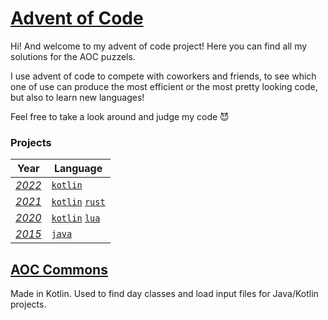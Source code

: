 # [Advent of Code](https://adventofcode.com/about)

Hi! And welcome to my advent of code project! Here you can find all my solutions for the AOC puzzels.

I use advent of code to compete with coworkers and friends, to see which one of use can produce the most efficient or
the most pretty looking code, but also to learn new languages!

Feel free to take a look around and judge my code :smiling_imp:

### Projects

| Year                                    | Language                                    |
|-----------------------------------------|---------------------------------------------|
| *[2022](https://adventofcode.com/2022)* | [`kotlin`](2022/kotlin)                     |
| *[2021](https://adventofcode.com/2021)* | [`kotlin`](2021/kotlin) [`rust`](2021/rust) |
| *[2020](https://adventofcode.com/2020)* | [`kotlin`](2020/kotlin) [`lua`](2020/lua)   |
| *[2015](https://adventofcode.com/2015)* | [`java`](2015)                              |

## [AOC Commons](aoc-commons)

Made in Kotlin. Used to find day classes and load input files for Java/Kotlin projects.
